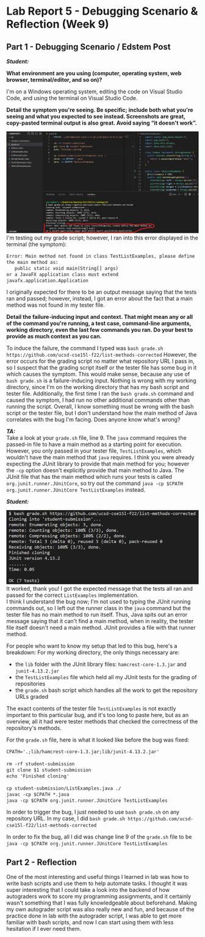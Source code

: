 # Lab Report 5 - Debugging Scenario & Reflection (Week 9)

## Part 1 - Debugging Scenario / Edstem Post
***Student:***

**What environment are you using (computer, operating system, web browser, terminal/editor, and so on)?**

I'm on a Windows operating system, editing the code on Visual Studio Code, and using the terminal on Visual Studio Code.

**Detail the symptom you're seeing. Be specific; include both what you're seeing and what you expected to see instead. Screenshots are great, copy-pasted terminal output is also great. Avoid saying “it doesn't work”.**

![](symptom.png)
I'm testing out my grade script; however, I ran into this error displayed in the terminal (the symptom):  
```
Error: Main method not found in class TestListExamples, please define the main method as:  
   public static void main(String[] args)
or a JavaFX application class must extend javafx.application.Application
```
I originally expected for there to be an output message saying that the tests ran and passed; however, instead, I got an error about the fact that a main method was not found in my tester file.

**Detail the failure-inducing input and context. That might mean any or all of the command you're running, a test case, command-line arguments, working directory, even the last few commands you ran. Do your best to provide as much context as you can.**

To induce the failure, the command I typed was `bash grade.sh https://github.com/ucsd-cse15l-f22/list-methods-corrected`
However, the error occurs for the grading script no matter what repository URL I pass in, so I suspect that the grading script itself or the tester file has some bug in it which causes the symptom.
This would make sense, because any use of `bash grade.sh` is a failure-inducing input. Nothing is wrong with my working directory, since I'm on the working directory that has my
bash script and tester file. Additionally, the first time I ran the `bash grade.sh` command and caused the symptom, I had run no other additional commands other than running the script. 
Overall, I know something must be wrong with the bash script or the tester file, but I don't understand how the main method of Java correlates with the bug I'm facing. 
Does anyone know what's wrong?



***TA:***  
Take a look at your `grade.sh` file, line 9. The `java` command requires the passed-in file to have a main method as a starting point for execution.
However, you only passed in your tester file, `TestListExamples`, which wouldn't have the main method that `java` requires. I think you were already expecting
the JUnit library to provide that main method for you; however the `-cp` option doesn't explicitly provide that main method to Java. The JUnit file that 
has the main method which runs your tests is called `org.junit.runner.JUnitCore`, so try out the command `java -cp $CPATH org.junit.runner.JUnitCore TestListExamples` instead.

***Student:***

![](fixed.png)  
It worked, thank you! I got the expected message that the tests all ran and passed for the correct `ListExamples` implementation.  
I think I understand the bug now; I'm not used to typing the JUnit running commands out, so I left out the runner class in the `java` command
but the tester file has no main method to run itself. Thus, Java spits out an error message saying that it can't find a main method, when in reality, the tester file 
itself doesn't need a main method. JUnit provides a file with that runner method.


For people who want to know my setup that led to this bug, here's a breakdown:
For my working directory, the only things necessary are:
* the `lib` folder with the JUnit library files: `hamcrest-core-1.3.jar` and `junit-4.13.2.jar`
* the `TestListExamples` file which held all my JUnit tests for the grading of repositories
* the `grade.sh` bash script which handles all the work to get the repository URLs graded

The exact contents of the tester file `TestListExamples` is not exactly important to this particular bug, and it's too long to paste here, but as an overview, 
all it had were tester methods that checked the correctness of the repository's methods. 

For the `grade.sh` file, here is what it looked like before the bug was fixed:
```
CPATH='.;lib/hamcrest-core-1.3.jar;lib/junit-4.13.2.jar'

rm -rf student-submission
git clone $1 student-submission
echo 'Finished cloning'

cp student-submission/ListExamples.java ./
javac -cp $CPATH *.java
java -cp $CPATH org.junit.runner.JUnitCore TestListExamples
```

In order to trigger the bug, I just needed to use `bash grade.sh` on any repository URL.
In my case, I did `bash grade.sh https://github.com/ucsd-cse15l-f22/list-methods-corrected`

In order to fix the bug, all I did was change line 9 of the `grade.sh` file to be `java -cp $CPATH org.junit.runner.JUnitCore TestListExamples`

## Part 2 - Reflection
One of the most interesting and useful things I learned in lab was how to write bash scripts and use them to help automate tasks.
I thought it was super interesting that I could take a look into the backend of how autograders work to score my programming assignments, and it certainly wasn't
something that I was fully knowledgeable about beforehand. Making my own autograder script was also really new and fun,
and because of the practice done in lab with the autograder script, I was able to get more familiar with bash scripts, and now I can start using them with less hesitation
if I ever need them. 
